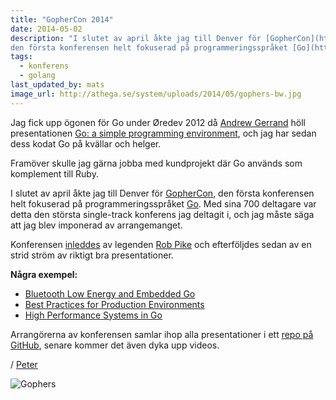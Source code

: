 ```yaml
---
title: "GopherCon 2014"
date: 2014-05-02
description: "I slutet av april åkte jag till Denver för [GopherCon](http://gophercon.com/),
den första konferensen helt fokuserad på programmeringsspråket [Go](http://golang.org/)."
tags:
  - konferens
  - golang
last_updated_by: mats
image_url: http://athega.se/system/uploads/2014/05/gophers-bw.jpg
---
```

Jag fick upp ögonen för Go under Øredev 2012 då [Andrew Gerrand](https://twitter.com/enneff)
höll presentationen [Go: a simple programming environment](http://talks.golang.org/2012/simple.slide),
och jag har sedan dess kodat Go på kvällar och helger.

Framöver skulle jag gärna jobba med kundprojekt där Go används som komplement till Ruby.

I slutet av april åkte jag till Denver för [GopherCon](http://gophercon.com/),
den första konferensen helt fokuserad på programmeringsspråket [Go](http://golang.org/).
Med sina 700 deltagare var detta den största single-track konferens jag
deltagit i, och jag måste säga att jag blev imponerad av arrangemanget.

Konferensen [inleddes](http://talks.golang.org/2014/hellogophers.slide) av
legenden [Rob Pike](https://twitter.com/rob_pike) och efterföljdes sedan
av en strid ström av riktigt bra presentationer.

**Några exempel:**

 - [Bluetooth Low Energy and Embedded Go](http://go-talks.appspot.com/github.com/gophercon/2014-talks/offbymany/ble_embedded.slide)
 - [Best Practices for Production Environments](https://cdn.rawgit.com/gophercon/2014-talks/master/best-practices-for-production-environments.pdf)
 - [High Performance Systems in Go](https://cdn.rawgit.com/gophercon/2014-talks/master/derekcollison/HighPerformanceSystemsInGo.pdf)

Arrangörerna av konferensen samlar ihop alla presentationer i ett
[repo på GitHub](https://github.com/gophercon/2014-talks), senare
kommer det även dyka upp videos.

/ [Peter](/peter)

![Gophers](https://athega.se/system/uploads/2014/05/gophers-bw.jpg)
